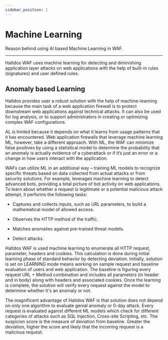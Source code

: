 ```yaml
---
sidebar_position: 1
---
```


# Machine Learning

Reason behind using AI based Machine Learning in WAF.

---

Haltdos WAF uses machine learning for detecting and diminishing application layer attacks on web applications with the help of built-in rules (signatures) and user defined rules. 

## Anomaly based Learning

Haltdos provides user a robust solution with the help of machine-learning because the main task of a web application firewall is to protect downstream web applications against technical attacks. It can also be used for log analysis, or to support administrators in creating or optimizing complex WAF configurations.

AL is limited because it depends on what it learns from usage patterns that it has encountered. Web application firewalls that leverage machine learning ML, however, take a different approach. With ML, the WAF can minimize false positives by using a statistical model to determine the probability that an anomaly is actually evidence of a cyberattack or if it’s just an error or a change in how users interact with the application.

WAFs can utilize ML in an additional way – training ML models to recognize specific threats based on data collected from actual attacks or from security solutions. For example, leverages machine learning to detect advanced bots, providing a total picture of bot activity on web applications. To learn about whether a request is legitimate or a potential malicious attack attempt, it performs the following tasks:

- Captures and collects inputs, such as URL parameters, to build a mathematical model of allowed access.

- Observes the HTTP method of the traffic.

- Matches anomalies against pre-trained threat models.

- Detect attacks.

Haltdos WAF is used machine learning to enumerate all HTTP request, parameter, headers and cookies. This calculation is done during initial learning phase of standard behavior by detecting deviation. Initially, solution is set on LEARNING mode means working on sample request and baseline evaluation of users and web application. The baseline is figuring every request URL + Method combination and includes all parameters (in header and in body) along with headers and associated cookies. Once the learning is complete, the solution will verify every request against the model to determine whether it's an anomaly or not.

The magnificent advantage of Haltdos WAF is that solution does not depend on only one algorithm to evaluate genial anomaly or 0-day attack. Every request is evaluated against different ML models which check for different categories of attacks such as SQL Injection, Cross-site Scripting, etc. The suspicion score is the measure of deviation from baseline. Greater the deviation, higher the score and likely that the incoming request is a malicious request.  
